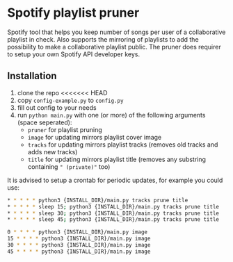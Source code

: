 # Spotify playlist pruner
Spotify tool that helps you keep number of songs per user of a collaborative playlist in check.
Also supports the mirroring of playlists to add the possibility to make a collaborative playlist public.
The pruner does requirer to setup your own Spotify API developer keys.

## Installation
1. clone the repo
<<<<<<< HEAD
2. copy `config-example.py` to `config.py`
3. fill out config to your needs
4. run `python main.py` with one (or more) of the following arguments (space seperated):
    - `pruner` for playlist pruning
    - `image` for updating mirrors playlist cover image
    - `tracks` for updating mirrors playlist tracks (removes old tracks and adds new tracks)
    - `title` for updating mirrors playlist title (removes any substring containing `" (private)"` too)

It is advised to setup a crontab for periodic updates, for example you could use:
```bash
* * * * * python3 {INSTALL_DIR}/main.py tracks prune title
* * * * * sleep 15; python3 {INSTALL_DIR}/main.py tracks prune title
* * * * * sleep 30; python3 {INSTALL_DIR}/main.py tracks prune title
* * * * * sleep 45; python3 {INSTALL_DIR}/main.py tracks prune title

0 * * * * python3 {INSTALL_DIR}/main.py image
15 * * * * python3 {INSTALL_DIR}/main.py image
30 * * * * python3 {INSTALL_DIR}/main.py image
45 * * * * python3 {INSTALL_DIR}/main.py image
```
